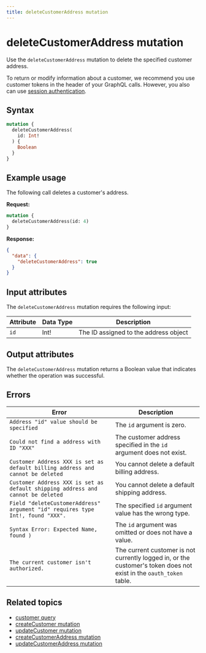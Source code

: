 ```yaml
---
title: deleteCustomerAddress mutation
---
```


# deleteCustomerAddress mutation

Use the `deleteCustomerAddress` mutation to delete the specified customer address.

To return or modify information about a customer, we recommend you use customer tokens in the header of your GraphQL calls. However, you also can use [session authentication](https://developer.adobe.com/commerce/webapi/get-started/authentication/gs-authentication-session).

## Syntax

```graphql
mutation {
  deleteCustomerAddress(
    id: Int!
  ) {
    Boolean
  }
}
```

## Example usage

The following call deletes a customer's address.

**Request:**

```graphql
mutation {
  deleteCustomerAddress(id: 4)
}
```

**Response:**

```json
{
  "data": {
    "deleteCustomerAddress": true
  }
}
```

## Input attributes

The `deleteCustomerAddress` mutation requires the following input:

Attribute |  Data Type | Description
--- | --- | ---
`id` | Int! | The ID assigned to the address object

## Output attributes

The `deleteCustomerAddress` mutation returns a Boolean value that indicates whether the operation was successful.

## Errors

Error | Description
--- | ---
`Address "id" value should be specified` | The `id` argument is zero.
`Could not find a address with ID "XXX"` | The customer address specified in the `id` argument does not exist.
`Customer Address XXX is set as default billing address and cannot be deleted` | You cannot delete a default billing address.
`Customer Address XXX is set as default shipping address and cannot be deleted` | You cannot delete a default shipping address.
`Field "deleteCustomerAddress" argument "id" requires type Int!, found "XXX".` | The specified `id` argument value has the wrong type.
`Syntax Error: Expected Name, found )` | The `id` argument was omitted or does not have a value.
`The current customer isn't authorized.` | The current customer is not currently logged in, or the customer's token does not exist in the `oauth_token` table.

## Related topics

*  [customer query]({{page.baseurl}}/graphql/queries/customer.html)
*  [createCustomer mutation]({{page.baseurl}}/graphql/mutations/create-customer.html)
*  [updateCustomer mutation]({{page.baseurl}}/graphql/mutations/update-customer.html)
*  [createCustomerAddress mutation]({{page.baseurl}}/graphql/mutations/create-customer-address.html)
*  [updateCustomerAddress mutation]({{page.baseurl}}/graphql/mutations/update-customer-address.html)
